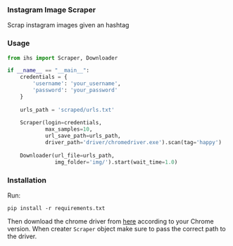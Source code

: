 ### Instagram Image Scraper

Scrap instagram images given an hashtag

### Usage

```python
from ihs import Scraper, Downloader

if __name__ == "__main__":
    credentials = {
        'username': 'your_username',
        'password': 'your_password'
    }
    
    urls_path = 'scraped/urls.txt'
    
    Scraper(login=credentials,
            max_samples=10,
            url_save_path=urls_path,
            driver_path='driver/chromedriver.exe').scan(tag='happy')
    
    Downloader(url_file=urls_path,
               img_folder='img/').start(wait_time=1.0)
```

### Installation

Run:

`pip install -r requirements.txt`

Then download the chrome driver from [here](https://chromedriver.chromium.org/downloads) according to your Chrome version.
When creater `Scraper` object make sure to pass the correct path to the driver.

